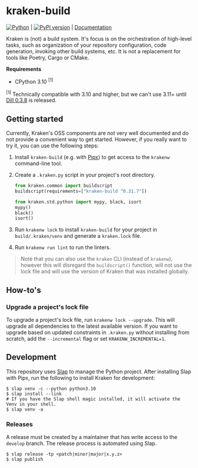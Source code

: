 # kraken-build

[![Python](https://github.com/kraken-build/kraken/actions/workflows/python.yaml/badge.svg)](https://github.com/kraken-build/kraken/actions/workflows/python.yaml) |
[![PyPI version](https://badge.fury.io/py/kraken-build.svg)](https://badge.fury.io/py/kraken-build) |
[Documentation](https://kraken-build.github.io/kraken/)

Kraken is (not) a build system. It's focus is on the orchestration of high-level tasks, such as organization of your
repository configuration, code generation, invoking other build systems, etc. It is not a replacement for tools like
Poetry, Cargo or CMake.

__Requirements__

* CPython 3.10 <sup>[1]</sup>

<sup>[1]</sup> Technically compatible with 3.10 and higher, but we can't use 3.11+ until
[Dill 0.3.8](https://github.com/uqfoundation/dill/issues/595) is released.

## Getting started

  [Pipx]: https://pypa.github.io/pipx/

Currently, Kraken's OSS components are not very well documented and do not provide a convenient way to get started.
However, if you really want to try it, you can use the following steps:

1. Install `kraken-build` (e.g. with [Pipx][]) to get access to the `krakenw` command-line tool.
2. Create a `.kraken.py` script in your project's root directory.

    ```py
    from kraken.common import buildscript
    buildscript(requirements=["kraken-build ^0.31.7"])
    
    from kraken.std.python import mypy, black, isort
    mypy()
    black()
    isort()
    ```
3. Run `krakenw lock` to install `kraken-build` for your project in `build/.kraken/venv` and generate a `kraken.lock` file.
4. Run `krakenw run lint` to run the linters.

> Note that you can also use the `kraken` CLI (instead of `krakenw`), however this will disregard the `buildscript()`
> function, will not use the lock file and will use the version of Kraken that was installed globally.

## How-to's

### Upgrade a project's lock file

To upgrade a project's lock file, run `krakenw lock --upgrade`. This will upgrade all dependencies to the latest
available version. If you want to upgrade based on updated constraints in `.kraken.py` without installing from scratch,
add the `--incremental` flag or set `KRAKENW_INCREMENTAL=1`.

## Development

  [Slap]: https://github.com/NiklasRosenstein/slap

This repository uses [Slap][] to manage the Python project. After installing Slap with Pipx, run the following to install Kraken for development:

```
$ slap venv -c --python python3.10
$ slap install --link
# If you have the Slap shell magic installed, it will activate the Venv in your shell.
$ slap venv -a
```

### Releases

A release must be created by a maintainer that has write access to the `develop` branch. The release process
is automated using Slap.

    $ slap release -tp <patch|minor|major|x.y.z>
    $ slap publish
